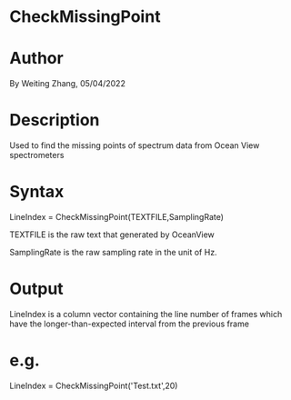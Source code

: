 # CheckMissingPoint

# Author
By Weiting Zhang, 05/04/2022

# Description
Used to find the missing points of spectrum data from Ocean View spectrometers
# Syntax

LineIndex = CheckMissingPoint(TEXTFILE,SamplingRate)

TEXTFILE is the raw text that generated by OceanView

SamplingRate is the raw sampling rate in the unit of Hz. 

# Output
LineIndex is a column vector containing the line number of frames which have the longer-than-expected interval from the previous frame 

# e.g. 
LineIndex = CheckMissingPoint('Test.txt',20)
